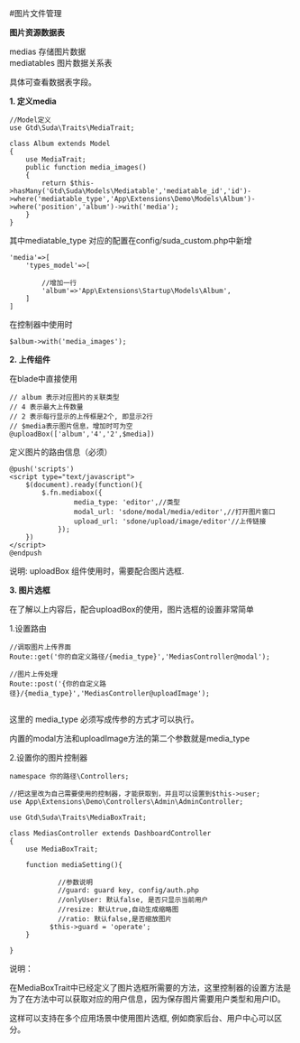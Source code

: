 #图片文件管理

**图片资源数据表**

medias 存储图片数据  
mediatables 图片数据关系表

具体可查看数据表字段。

**1. 定义media**

```
//Model定义
use Gtd\Suda\Traits\MediaTrait;

class Album extends Model
{
	use MediaTrait;
	public function media_images()
    {
        return $this->hasMany('Gtd\Suda\Models\Mediatable','mediatable_id','id')->where('mediatable_type','App\Extensions\Demo\Models\Album')->where('position','album')->with('media');
    }
}
```

其中mediatable_type 对应的配置在config/suda_custom.php中新增

```
'media'=>[
	'types_model'=>[
		
		//增加一行
		'album'=>'App\Extensions\Startup\Models\Album',
	]
]
```

在控制器中使用时

```
$album->with('media_images');
```

**2. 上传组件**

在blade中直接使用

```
// album 表示对应图片的关联类型
// 4 表示最大上传数量
// 2 表示每行显示的上传框是2个, 即显示2行
// $media表示图片信息，增加时可为空
@uploadBox(['album','4','2',$media])
```

定义图片的路由信息（必须）

```
@push('scripts')
<script type="text/javascript">
    $(document).ready(function(){
        $.fn.mediabox({
                media_type: 'editor',//类型
                modal_url: 'sdone/modal/media/editor',//打开图片窗口
                upload_url: 'sdone/upload/image/editor'//上传链接
            });
    })
</script>
@endpush
```

说明: uploadBox 组件使用时，需要配合图片选框.



**3. 图片选框**

在了解以上内容后，配合uploadBox的使用，图片选框的设置非常简单


1.设置路由

```
//调取图片上传界面
Route::get('你的自定义路径/{media_type}','MediasController@modal');

//图片上传处理
Route::post('{你的自定义路径}/{media_type}','MediasController@uploadImage');


```

这里的 media_type 必须写成传参的方式才可以执行。

内置的modal方法和uploadImage方法的第二个参数就是media_type

2.设置你的图片控制器


```
namespace 你的路径\Controllers;

//把这里改为自己需要使用的控制器，才能获取到，并且可以设置到$this->user;
use App\Extensions\Demo\Controllers\Admin\AdminController;

use Gtd\Suda\Traits\MediaBoxTrait;

class MediasController extends DashboardController
{
    use MediaBoxTrait;
    
    function mediaSetting(){

			//参数说明
			//guard: guard key, config/auth.php
			//onlyUser: 默认false, 是否只显示当前用户
			//resize: 默认true,自动生成缩略图
			//ratio: 默认false,是否缩放图片
		  $this->guard = 'operate';
    }

}
```

说明：

在MediaBoxTrait中已经定义了图片选框所需要的方法，这里控制器的设置方法是为了在方法中可以获取对应的用户信息，因为保存图片需要用户类型和用户ID。

这样可以支持在多个应用场景中使用图片选框, 例如商家后台、用户中心可以区分。



